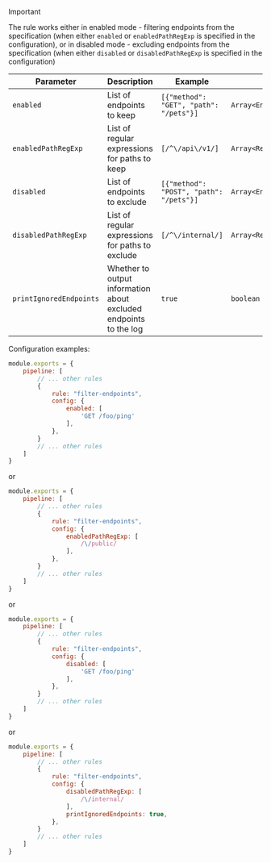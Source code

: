 > [!IMPORTANT]  
> The rule works either in enabled mode - filtering endpoints from the specification (when either `enabled` or `enabledPathRegExp` is specified in the configuration), or in disabled mode - excluding endpoints from the specification (when either `disabled` or `disabledPathRegExp` is specified in the configuration)

| Parameter             | Description                                                                                                                                                                               | Example                | Typing          | Default         |
|----------------------|----------------------------------------------------------------------------------------------------------------------------------------------------------------------------------------|-----------------------|-----------------|-----------------|
| `enabled`            | List of endpoints to keep | `[{"method": "GET", "path": "/pets"}]` | `Array<EndpointDescriptorConfig>` | - |
| `enabledPathRegExp`  | List of regular expressions for paths to keep | `[/^\/api\/v1/]` | `Array<RegExp>` | - |
| `disabled`           | List of endpoints to exclude | `[{"method": "POST", "path": "/pets"}]` | `Array<EndpointDescriptorConfig>` | - |
| `disabledPathRegExp` | List of regular expressions for paths to exclude | `[/^\/internal/]` | `Array<RegExp>` | - |
| `printIgnoredEndpoints` | Whether to output information about excluded endpoints to the log | `true` | `boolean` | `false` |

Configuration examples:

```js
module.exports = {
    pipeline: [
        // ... other rules
        {
            rule: "filter-endpoints",
            config: {
                enabled: [
                    'GET /foo/ping'
                ],
            },
        }
        // ... other rules
    ]
}
```

or

```js
module.exports = {
    pipeline: [
        // ... other rules
        {
            rule: "filter-endpoints",
            config: {
                enabledPathRegExp: [
                    /\/public/
                ],
            },
        }
        // ... other rules
    ]
}
```

or

```js
module.exports = {
    pipeline: [
        // ... other rules
        {
            rule: "filter-endpoints",
            config: {
                disabled: [
                    'GET /foo/ping'
                ],
            },
        }
        // ... other rules
    ]
}
```

or

```js
module.exports = {
    pipeline: [
        // ... other rules
        {
            rule: "filter-endpoints",
            config: {
                disabledPathRegExp: [
                    /\/internal/
                ],
                printIgnoredEndpoints: true,
            },
        }
        // ... other rules
    ]
} 